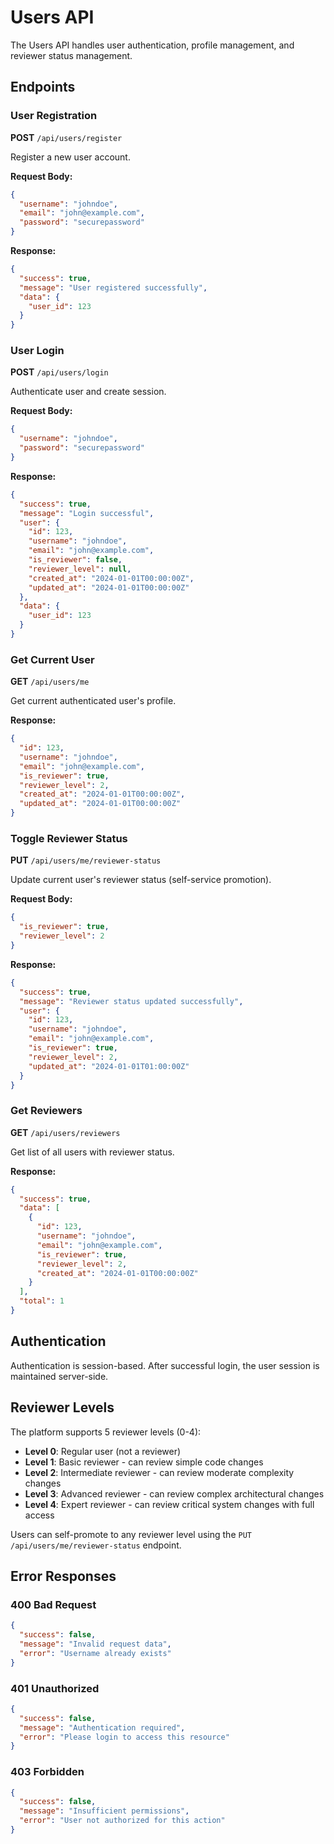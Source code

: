 # Users API

The Users API handles user authentication, profile management, and reviewer status management.

## Endpoints

### User Registration
**POST** `/api/users/register`

Register a new user account.

**Request Body:**
```json
{
  "username": "johndoe",
  "email": "john@example.com",
  "password": "securepassword"
}
```

**Response:**
```json
{
  "success": true,
  "message": "User registered successfully",
  "data": {
    "user_id": 123
  }
}
```

### User Login
**POST** `/api/users/login`

Authenticate user and create session.

**Request Body:**
```json
{
  "username": "johndoe",
  "password": "securepassword"
}
```

**Response:**
```json
{
  "success": true,
  "message": "Login successful",
  "user": {
    "id": 123,
    "username": "johndoe",
    "email": "john@example.com",
    "is_reviewer": false,
    "reviewer_level": null,
    "created_at": "2024-01-01T00:00:00Z",
    "updated_at": "2024-01-01T00:00:00Z"
  },
  "data": {
    "user_id": 123
  }
}
```

### Get Current User
**GET** `/api/users/me`

Get current authenticated user's profile.

**Response:**
```json
{
  "id": 123,
  "username": "johndoe",
  "email": "john@example.com",
  "is_reviewer": true,
  "reviewer_level": 2,
  "created_at": "2024-01-01T00:00:00Z",
  "updated_at": "2024-01-01T00:00:00Z"
}
```

### Toggle Reviewer Status
**PUT** `/api/users/me/reviewer-status`

Update current user's reviewer status (self-service promotion).

**Request Body:**
```json
{
  "is_reviewer": true,
  "reviewer_level": 2
}
```

**Response:**
```json
{
  "success": true,
  "message": "Reviewer status updated successfully",
  "user": {
    "id": 123,
    "username": "johndoe",
    "email": "john@example.com",
    "is_reviewer": true,
    "reviewer_level": 2,
    "updated_at": "2024-01-01T01:00:00Z"
  }
}
```

### Get Reviewers
**GET** `/api/users/reviewers`

Get list of all users with reviewer status.

**Response:**
```json
{
  "success": true,
  "data": [
    {
      "id": 123,
      "username": "johndoe",
      "email": "john@example.com",
      "is_reviewer": true,
      "reviewer_level": 2,
      "created_at": "2024-01-01T00:00:00Z"
    }
  ],
  "total": 1
}
```

## Authentication

Authentication is session-based. After successful login, the user session is maintained server-side.

## Reviewer Levels

The platform supports 5 reviewer levels (0-4):

- **Level 0**: Regular user (not a reviewer)
- **Level 1**: Basic reviewer - can review simple code changes
- **Level 2**: Intermediate reviewer - can review moderate complexity changes
- **Level 3**: Advanced reviewer - can review complex architectural changes
- **Level 4**: Expert reviewer - can review critical system changes with full access

Users can self-promote to any reviewer level using the `PUT /api/users/me/reviewer-status` endpoint.

## Error Responses

### 400 Bad Request
```json
{
  "success": false,
  "message": "Invalid request data",
  "error": "Username already exists"
}
```

### 401 Unauthorized
```json
{
  "success": false,
  "message": "Authentication required",
  "error": "Please login to access this resource"
}
```

### 403 Forbidden
```json
{
  "success": false,
  "message": "Insufficient permissions",
  "error": "User not authorized for this action"
}
```